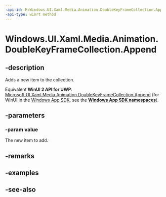 ```yaml
---
-api-id: M:Windows.UI.Xaml.Media.Animation.DoubleKeyFrameCollection.Append(Windows.UI.Xaml.Media.Animation.DoubleKeyFrame)
-api-type: winrt method
---
```


<!-- Method syntax
public void Append(Windows.UI.Xaml.Media.Animation.DoubleKeyFrame value)
-->

# Windows.UI.Xaml.Media.Animation.DoubleKeyFrameCollection.Append

## -description
Adds a new item to the collection.

Equivalent **WinUI 2 API for UWP**: [Microsoft.UI.Xaml.Media.Animation.DoubleKeyFrameCollection.Append](/windows/winui/api/microsoft.ui.xaml.media.animation.doublekeyframecollection.append) (for WinUI in the [Windows App SDK](/windows/apps/windows-app-sdk/), see the **[Windows App SDK namespaces](/windows/windows-app-sdk/api/winrt/)**).

## -parameters
### -param value
The new item to add.

## -remarks

## -examples

## -see-also
